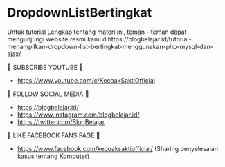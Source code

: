 # DropdownListBertingkat
Untuk tutorial Lengkap tentang materi ini, teman - teman dapat mengunjungi website resmi kami dihttps://blogbelajar.id/tutorial-menampilkan-dropdown-list-bertingkat-menggunakan-php-mysql-dan-ajax/

📢 SUBSCRIBE YOUTUBE 📢 
- https://www.youtube.com/c/KecoakSaktiOfficial


📢 FOLLOW SOCIAL MEDIA 📢 
- https://blogbelajar.id/
- https://www.instagram.com/blogbelajar.id/
- https://twitter.com/BlogBelajar


📢 LIKE FACEBOOK FANS PAGE 📢 
- https://www.facebook.com/kecoaksaktiofficial/ (Sharing penyelesaian kasus tentang Komputer)

